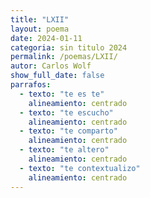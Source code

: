 ```yaml
---
title: "LXII"
layout: poema
date: 2024-01-11
categoria: sin titulo 2024
permalink: /poemas/LXII/
autor: Carlos Wolf
show_full_date: false
parrafos:
  - texto: "te es te"
    alineamiento: centrado
  - texto: "te escucho"
    alineamiento: centrado
  - texto: "te comparto"
    alineamiento: centrado
  - texto: "te altero"
    alineamiento: centrado
  - texto: "te contextualizo"
    alineamiento: centrado
---
```

